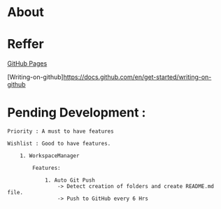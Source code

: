 # About 
	
# Reffer 	
	
[GitHub Pages](https://pages.github.com/)
	
[Writing-on-github]https://docs.github.com/en/get-started/writing-on-github
	
# Pending Development : 
	Priority : A must to have features

	Wishlist : Good to have features. 
		
		1. WorkspaceManager
			
			Features:
				
				1. Auto Git Push 
					-> Detect creation of folders and create README.md file.
					-> Push to GitHub every 6 Hrs 
			

